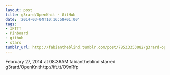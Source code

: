 ```yaml
---
layout: post
title: g3rard/OpenKnit · GitHub
date: '2014-03-04T10:16:58+01:00'
tags:
- IFTTT
- Pinboard
- github
- stars
tumblr_url: http://fabiantheblind.tumblr.com/post/78533353082/g3rard-openknit-github
---
```

February 27, 2014 at 08:36AM
fabiantheblind starred g3rard/OpenKnithttp://ift.tt/O9nRfp
